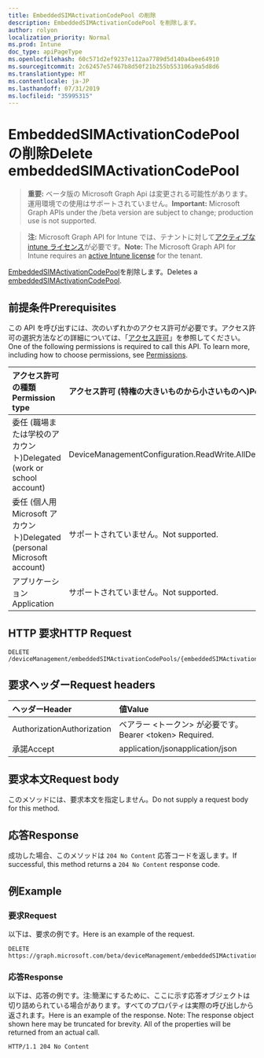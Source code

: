 ```yaml
---
title: EmbeddedSIMActivationCodePool の削除
description: EmbeddedSIMActivationCodePool を削除します。
author: rolyon
localization_priority: Normal
ms.prod: Intune
doc_type: apiPageType
ms.openlocfilehash: 60c571d2ef9237e112aa7789d5d140a4bee64910
ms.sourcegitcommit: 2c62457e57467b8d50f21b255b553106a9a5d8d6
ms.translationtype: MT
ms.contentlocale: ja-JP
ms.lasthandoff: 07/31/2019
ms.locfileid: "35995315"
---
```

# <a name="delete-embeddedsimactivationcodepool"></a><span data-ttu-id="76317-103">EmbeddedSIMActivationCodePool の削除</span><span class="sxs-lookup"><span data-stu-id="76317-103">Delete embeddedSIMActivationCodePool</span></span>

> <span data-ttu-id="76317-104">**重要:** ベータ版の Microsoft Graph Api は変更される可能性があります。運用環境での使用はサポートされていません。</span><span class="sxs-lookup"><span data-stu-id="76317-104">**Important:** Microsoft Graph APIs under the /beta version are subject to change; production use is not supported.</span></span>

> <span data-ttu-id="76317-105">**注:** Microsoft Graph API for Intune では、テナントに対して[アクティブな intune ライセンス](https://go.microsoft.com/fwlink/?linkid=839381)が必要です。</span><span class="sxs-lookup"><span data-stu-id="76317-105">**Note:** The Microsoft Graph API for Intune requires an [active Intune license](https://go.microsoft.com/fwlink/?linkid=839381) for the tenant.</span></span>

<span data-ttu-id="76317-106">[EmbeddedSIMActivationCodePool](../resources/intune-esim-embeddedsimactivationcodepool.md)を削除します。</span><span class="sxs-lookup"><span data-stu-id="76317-106">Deletes a [embeddedSIMActivationCodePool](../resources/intune-esim-embeddedsimactivationcodepool.md).</span></span>

## <a name="prerequisites"></a><span data-ttu-id="76317-107">前提条件</span><span class="sxs-lookup"><span data-stu-id="76317-107">Prerequisites</span></span>
<span data-ttu-id="76317-p101">この API を呼び出すには、次のいずれかのアクセス許可が必要です。アクセス許可の選択方法などの詳細については、「[アクセス許可](/graph/permissions-reference)」を参照してください。</span><span class="sxs-lookup"><span data-stu-id="76317-p101">One of the following permissions is required to call this API. To learn more, including how to choose permissions, see [Permissions](/graph/permissions-reference).</span></span>

|<span data-ttu-id="76317-110">アクセス許可の種類</span><span class="sxs-lookup"><span data-stu-id="76317-110">Permission type</span></span>|<span data-ttu-id="76317-111">アクセス許可 (特権の大きいものから小さいものへ)</span><span class="sxs-lookup"><span data-stu-id="76317-111">Permissions (from most to least privileged)</span></span>|
|:---|:---|
|<span data-ttu-id="76317-112">委任 (職場または学校のアカウント)</span><span class="sxs-lookup"><span data-stu-id="76317-112">Delegated (work or school account)</span></span>|<span data-ttu-id="76317-113">DeviceManagementConfiguration.ReadWrite.All</span><span class="sxs-lookup"><span data-stu-id="76317-113">DeviceManagementConfiguration.ReadWrite.All</span></span>|
|<span data-ttu-id="76317-114">委任 (個人用 Microsoft アカウント)</span><span class="sxs-lookup"><span data-stu-id="76317-114">Delegated (personal Microsoft account)</span></span>|<span data-ttu-id="76317-115">サポートされていません。</span><span class="sxs-lookup"><span data-stu-id="76317-115">Not supported.</span></span>|
|<span data-ttu-id="76317-116">アプリケーション</span><span class="sxs-lookup"><span data-stu-id="76317-116">Application</span></span>|<span data-ttu-id="76317-117">サポートされていません。</span><span class="sxs-lookup"><span data-stu-id="76317-117">Not supported.</span></span>|

## <a name="http-request"></a><span data-ttu-id="76317-118">HTTP 要求</span><span class="sxs-lookup"><span data-stu-id="76317-118">HTTP Request</span></span>
<!-- {
  "blockType": "ignored"
}
-->
``` http
DELETE /deviceManagement/embeddedSIMActivationCodePools/{embeddedSIMActivationCodePoolId}
```

## <a name="request-headers"></a><span data-ttu-id="76317-119">要求ヘッダー</span><span class="sxs-lookup"><span data-stu-id="76317-119">Request headers</span></span>
|<span data-ttu-id="76317-120">ヘッダー</span><span class="sxs-lookup"><span data-stu-id="76317-120">Header</span></span>|<span data-ttu-id="76317-121">値</span><span class="sxs-lookup"><span data-stu-id="76317-121">Value</span></span>|
|:---|:---|
|<span data-ttu-id="76317-122">Authorization</span><span class="sxs-lookup"><span data-stu-id="76317-122">Authorization</span></span>|<span data-ttu-id="76317-123">ベアラー &lt;トークン&gt; が必要です。</span><span class="sxs-lookup"><span data-stu-id="76317-123">Bearer &lt;token&gt; Required.</span></span>|
|<span data-ttu-id="76317-124">承諾</span><span class="sxs-lookup"><span data-stu-id="76317-124">Accept</span></span>|<span data-ttu-id="76317-125">application/json</span><span class="sxs-lookup"><span data-stu-id="76317-125">application/json</span></span>|

## <a name="request-body"></a><span data-ttu-id="76317-126">要求本文</span><span class="sxs-lookup"><span data-stu-id="76317-126">Request body</span></span>
<span data-ttu-id="76317-127">このメソッドには、要求本文を指定しません。</span><span class="sxs-lookup"><span data-stu-id="76317-127">Do not supply a request body for this method.</span></span>

## <a name="response"></a><span data-ttu-id="76317-128">応答</span><span class="sxs-lookup"><span data-stu-id="76317-128">Response</span></span>
<span data-ttu-id="76317-129">成功した場合、このメソッドは `204 No Content` 応答コードを返します。</span><span class="sxs-lookup"><span data-stu-id="76317-129">If successful, this method returns a `204 No Content` response code.</span></span>

## <a name="example"></a><span data-ttu-id="76317-130">例</span><span class="sxs-lookup"><span data-stu-id="76317-130">Example</span></span>

### <a name="request"></a><span data-ttu-id="76317-131">要求</span><span class="sxs-lookup"><span data-stu-id="76317-131">Request</span></span>
<span data-ttu-id="76317-132">以下は、要求の例です。</span><span class="sxs-lookup"><span data-stu-id="76317-132">Here is an example of the request.</span></span>
``` http
DELETE https://graph.microsoft.com/beta/deviceManagement/embeddedSIMActivationCodePools/{embeddedSIMActivationCodePoolId}
```

### <a name="response"></a><span data-ttu-id="76317-133">応答</span><span class="sxs-lookup"><span data-stu-id="76317-133">Response</span></span>
<span data-ttu-id="76317-p102">以下は、応答の例です。注:簡潔にするために、ここに示す応答オブジェクトは切り詰められている場合があります。すべてのプロパティは実際の呼び出しから返されます。</span><span class="sxs-lookup"><span data-stu-id="76317-p102">Here is an example of the response. Note: The response object shown here may be truncated for brevity. All of the properties will be returned from an actual call.</span></span>
``` http
HTTP/1.1 204 No Content
```





